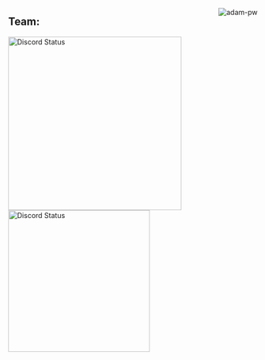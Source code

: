 
<p><img align="right" src="https://github.com/Adam-pw/Adam-pw/blob/main/animation_500_kxa883sd.gif" alt="adam-pw" /></p>

<h2>Team:</h2>

<a href="https://discord.com/users/686489824546390026" target="_blank">
    <img width="350px" alt="Discord Status" src="https://lanyard.cnrad.dev/api/686489824546390026?hideTimestamp=true&borderRadius=5px">
</a>

<a href="https://discord.com/users/319321727630835712" target="_blank">
    <img width="286px" alt="Discord Status" src="https://lanyard.cnrad.dev/api/319321727630835712?hideTimestamp=true&borderRadius=5px">
</a>
